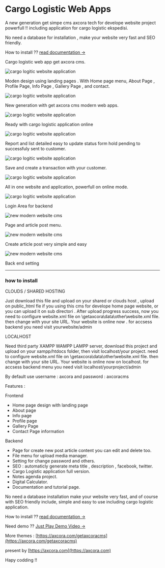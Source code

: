 # Cargo Logistic Web Apps

A new generation get simpe cms axcora tech for develope website project powerfull !! including application for cargo logistic ekspedisi.

No need a database for installation , make your website very fast and SEO friendly.

How to install ?? [read documentation  →](https://axcora.com/getaxcoracms/index.php?id=cargo-logistic-website-themes-template-free-download-apps)

Cargo logistic web app get axcora cms.

![cargo logitic website application](https://a.fsdn.com/con/app/proj/cargoapp/screenshots/cargo%20logistic%20ekspedisi%20free%20website%20template%20and%20application%20apps%20%282%29.jpg/max/max/1)

Moden design using landing pages . With Home page menu, About Page , Profile Page, Info Page , Gallery Page , and contact.

![cargo logitic website application](https://a.fsdn.com/con/app/proj/cargoapp/screenshots/cargo%20logistic%20ekspedisi%20free%20website%20template%20and%20application%20apps%20%281%29.jpg/max/max/1)

New generation with get axcora cms modern web apps.

![cargo logitic website application](https://a.fsdn.com/con/app/proj/cargoapp/screenshots/cargo%20logistic%20application%20-%20aplikasi%20ekspeidisi%20gratis%20%284%29.png/max/max/1)

Ready with cargo logistic application online

![cargo logitic website application](https://a.fsdn.com/con/app/proj/cargoapp/screenshots/cargo%20logistic%20application%20-%20aplikasi%20ekspeidisi%20gratis%20%285%29.png/max/max/1)

Report and list detailed easy to update status form hold pending to successfuly sent to customer.

![cargo logitic website application](https://a.fsdn.com/con/app/proj/cargoapp/screenshots/cargo%20logistic%20application%20-%20aplikasi%20ekspeidisi%20gratis%20%281%29.png/max/max/1)

Save and create a transaction with your customer.

![cargo logitic website application](https://a.fsdn.com/con/app/proj/cargoapp/screenshots/Screenshot_2021-01-30%20Cargo%20%C2%BB%20Page%20Management.png/max/max/1)

All in one website and application, powerfull on online mode.

![cargo logitic website application](https://a.fsdn.com/con/app/proj/getaxcoracms/screenshots/New%20CMS%20modern%20website%20SEO%20%286%29.png/max/max/1)

Login Area for backend

![new modern website cms](https://a.fsdn.com/con/app/proj/getaxcoracms/screenshots/New%20CMS%20modern%20website%20SEO%20%285%29.png/max/max/1)

Page and article post menu.

![new modern website cms](https://a.fsdn.com/con/app/proj/getaxcoracms/screenshots/New%20CMS%20modern%20website%20SEO%20%284%29.png/max/max/1)

Create article post very simple and easy

![new modern website cms](https://a.fsdn.com/con/app/proj/getaxcoracms/screenshots/New%20CMS%20modern%20website%20SEO%20%282%29.png/max/max/1)

Back end setting

 -----------------------------------------------------------------
### how to install

CLOUDS / SHARED HOSTING

Just download this file and upload on your shared or clouds host , upload on public_html fle if you using this cms for develope home page website, or you can upload it on sub directori .
After upload progress success, now you need to configure website.xml file on \getaxcora\data\other\website.xml file. then change <SITEURL><![CDATA[http://localhost/getaxcoracms/]]></SITEURL> with your site URL.
Your website is online now . for accsess backend you need visit yourwebsite/admin

LOCALHOST

Need third party XAMPP WAMPP LAMPP server, download this project and upload on your xampp/htdocs folder, then visit localhost/your project. need to configure website.xml file on \getaxcora\data\other\website.xml file. then change <SITEURL><![CDATA[http://localhost/getaxcoracms/]]></SITEURL> with your site URL.
Your website is online now on localhost. for accsess backend menu you need visit localhost/yourproject/admin

By default use username : axcora and password : axcoracms

Features :

Frontend
+ Home page design with landing page
+ About page
+ Info page 
+ Profile page
+ Gallery Page
+ Contact Page information

Backend
+ Page for create new post article content you can edit and delete too.
+ File menu for upload media manager.
+ Setting for change password and others.
+ SEO : automaticly generate meta title , description , facebook, twitter.
+ Cargo Logistic application full version.
+ Notes agenda project.
+ Digital Calculator.
+ Documentation and tutorial page.


No need a database installation make your website very fast, and of course with SEO friendly include, simple and easy to use including cargo logistic application.

How to install ?? [read documentation  →](https://axcora.com/getaxcoracms/index.php?id=cargo-logistic-website-themes-template-free-download-apps)

Need demo ?? [Just Play Demo Video →](https://youtu.be/FTS52lxmONY)

More themes :
[https://axcora.com/getaxcoracms](https://axcora.com/getaxcoracms)

present by [https://axcora.com](https://axcora.com)

Hapy codding !!
